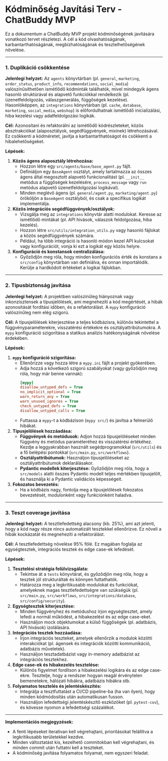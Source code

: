 # Kódminőség Javítási Terv - ChatBuddy MVP

Ez a dokumentum a ChatBuddy MVP projekt kódminőségének javítására vonatkozó tervet részletezi. A cél a kód olvashatóságának, karbantarthatóságának, megbízhatóságának és tesztelhetőségének növelése.

---

### 1. Duplikáció csökkentése

**Jelenlegi helyzet:**
Az `agents` könyvtárban (pl. `general`, `marketing`, `order_status`, `product_info`, `recommendations`, `social_media`) valószínűsíthetően ismétlődő kódminták találhatók, mivel mindegyik ágens hasonló struktúrával és alapvető funkciókkal rendelkezik (pl. üzenetfeldolgozás, válaszgenerálás, függőségek kezelése). Hasonlóképpen, az `integrations` könyvtárban (pl. `cache`, `database`, `marketing`, `social_media`, `webshop`) is előfordulhatnak ismétlődő inicializálási, hiba kezelési vagy adatfeldolgozási logikák.

**Cél:**
Azonosítani és refaktorálni az ismétlődő kódrészleteket, közös absztrakciókat (alaposztályok, segédfüggvények, mixinek) létrehozásával. Ez csökkenti a kódméretet, javítja a karbantarthatóságot és csökkenti a hibalehetőségeket.

**Lépések:**
1.  **Közös ágens alaposztály létrehozása:**
    *   Hozzon létre egy `src/agents/base/base_agent.py` fájlt.
    *   Definiáljon egy `BaseAgent` osztályt, amely tartalmazza az összes ágens által megosztott alapvető funkcionalitást (pl. `__init__` metódus a függőségek kezelésére, `process_message` vagy `run` metódus alapvető üzenetfeldolgozási logikával).
    *   Minden meglévő ágens (pl. `general/agent.py`, `marketing/agent.py`) örököljön a `BaseAgent` osztályból, és csak a specifikus logikát implementálja.
2.  **Közös integrációs segédfüggvények/osztályok:**
    *   Vizsgálja meg az `integrations` könyvtár alatti modulokat. Keresse az ismétlődő mintákat (pl. API hívások, válaszok feldolgozása, hiba kezelés).
    *   Hozzon létre `src/utils/integration_utils.py` vagy hasonló fájlokat a közös segédfüggvények számára.
    *   Például, ha több integráció is hasonló módon kezel API kulcsokat vagy konfigurációt, vonja ki ezt a logikát egy közös helyre.
3.  **Konfiguráció és konstansok centralizálása:**
    *   Győződjön meg róla, hogy minden konfigurációs érték és konstans a `src/config` könyvtárban van definiálva, és onnan importálódik. Kerülje a hardkódolt értékeket a logikai fájlokban.

---

### 2. Típusbiztonság javítása

**Jelenlegi helyzet:**
A projektben valószínűleg hiányoznak vagy inkonzisztensek a típusjelölések, ami megnehezíti a kód megértését, a hibák azonosítását fordítási időben, és a refaktorálást. A `mypy` konfiguráció valószínűleg nem elég szigorú.

**Cél:**
A típusjelölések kiterjesztése a teljes kódbázisra, különös tekintettel a függvényparaméterekre, visszatérési értékekre és osztályattribútumokra. A `mypy` konfiguráció szigorítása a statikus analízis hatékonyságának növelése érdekében.

**Lépések:**
1.  **`mypy` konfiguráció szigorítása:**
    *   Ellenőrizze vagy hozza létre a `mypy.ini` fájlt a projekt gyökerében.
    *   Adja hozzá a következő szigorú szabályokat (vagy győződjön meg róla, hogy már benne vannak):
        ```ini
        [mypy]
        disallow_untyped_defs = True
        no_implicit_optional = True
        warn_return_any = True
        warn_unused_ignores = True
        check_untyped_defs = True
        disallow_untyped_calls = True
        ```
    *   Futtassa a `mypy`-t a kódbázison (`mypy src/`) és javítsa a felmerülő hibákat.
2.  **Típusjelölések hozzáadása:**
    *   **Függvények és metódusok:** Adjon hozzá típusjelöléseket minden függvény és metódus paraméteréhez és visszatérési értékéhez. Kezdje a leggyakrabban használt segédprogramokkal (`src/utils`) és a fő belépési pontokkal (`src/main.py`, `src/workflows`).
    *   **Osztályattribútumok:** Használjon típusjelöléseket az osztályattribútumok deklarálásakor.
    *   **Pydantic modellek kiterjesztése:** Győződjön meg róla, hogy a `src/models` alatti összes Pydantic modell teljes mértékben típusjelölt, és használja ki a Pydantic validációs képességeit.
3.  **Fokozatos bevezetés:**
    *   Ha a kódbázis nagy, fontolja meg a típusjelölések fokozatos bevezetését, modulonként vagy funkciónként haladva.

---

### 3. Teszt coverage javítása

**Jelenlegi helyzet:**
A tesztlefedettség alacsony (kb. 25%), ami azt jelenti, hogy a kód nagy része nincs automatizált tesztekkel ellenőrizve. Ez növeli a hibák kockázatát és megnehezíti a refaktorálást.

**Cél:**
A tesztlefedettség növelése 95% fölé. Ez magában foglalja az egységtesztek, integrációs tesztek és edge case-ek lefedését.

**Lépések:**
1.  **Tesztelési stratégia felülvizsgálata:**
    *   Tekintse át a `tests` könyvtárat, és győződjön meg róla, hogy a tesztek jól strukturáltak és könnyen futtathatók.
    *   Határozza meg a legkritikusabb modulokat és funkciókat, amelyeknek magas tesztlefedettségre van szükségük (pl. `src/main.py`, `src/workflows`, `src/integrations/database`, `src/config/security`).
2.  **Egységtesztek kiterjesztése:**
    *   Minden függvényhez és metódushoz írjon egységtesztet, amely lefedi a normál működést, a hibakezelést és az edge case-eket.
    *   Használjon mock objektumokat a külső függőségek (pl. adatbázis, API hívások) izolálására.
3.  **Integrációs tesztek hozzáadása:**
    *   Írjon integrációs teszteket, amelyek ellenőrzik a modulok közötti interakciókat (pl. ágensek és integrációk közötti kommunikáció, adatbázis műveletek).
    *   Használjon tesztadatbázist vagy in-memory adatbázist az integrációs tesztekhez.
4.  **Edge case-ek és hibakezelés tesztelése:**
    *   Különös figyelmet fordítson a hibakezelési logikára és az edge case-ekre. Tesztelje, hogy a rendszer hogyan reagál érvénytelen bemenetekre, hálózati hibákra, adatbázis hibákra stb.
5.  **Folyamatos tesztelés és jelentéskészítés:**
    *   Integrálja a tesztfuttatást a CI/CD pipeline-ba (ha van ilyen), hogy minden kódmódosítás után automatikusan fusson.
    *   Használjon lefedettségi jelentéskészítő eszközöket (pl. `pytest-cov`), és kövesse nyomon a lefedettségi százalékot.

---

**Implementációs megjegyzések:**
*   A fenti lépéseket iteratívan kell végrehajtani, prioritásokat felállítva a legkritikusabb területekkel kezdve.
*   Minden változtatást kis, kezelhető commitokban kell végrehajtani, és minden commit után futtatni kell a teszteket.
*   A kódminőség javítása folyamatos folyamat, nem egyszeri feladat.
